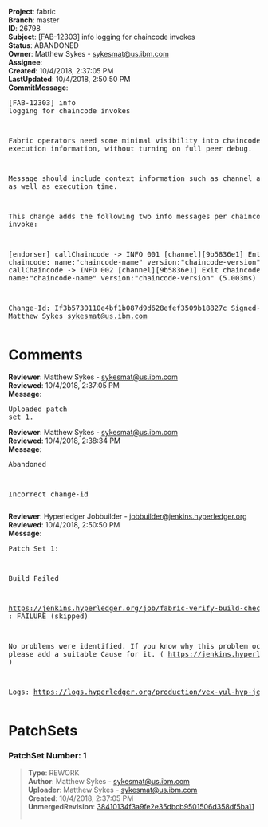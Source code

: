 <strong>Project</strong>: fabric<br><strong>Branch</strong>: master<br><strong>ID</strong>: 26798<br><strong>Subject</strong>: [FAB-12303] info logging for chaincode invokes<br><strong>Status</strong>: ABANDONED<br><strong>Owner</strong>: Matthew Sykes - sykesmat@us.ibm.com<br><strong>Assignee</strong>:<br><strong>Created</strong>: 10/4/2018, 2:37:05 PM<br><strong>LastUpdated</strong>: 10/4/2018, 2:50:50 PM<br><strong>CommitMessage</strong>:<br><pre>[FAB-12303] info logging for chaincode invokes

Fabric operators need some minimal visibility into chaincode execution
information, without turning on full peer debug.

Message should include context information such as channel and txid, as
well as execution time.

This change adds the following two info messages per chaincode invoke:

[endorser] callChaincode -> INFO 001 [channel][9b5836e1] Entry chaincode: name:"chaincode-name" version:"chaincode-version"
[endorser] callChaincode -> INFO 002 [channel][9b5836e1] Exit chaincode: name:"chaincode-name" version:"chaincode-version"  (5.003ms)

Change-Id: If3b5730110e4bf1b087d9d628efef3509b18827c
Signed-off-by: Matthew Sykes <sykesmat@us.ibm.com>
</pre><h1>Comments</h1><strong>Reviewer</strong>: Matthew Sykes - sykesmat@us.ibm.com<br><strong>Reviewed</strong>: 10/4/2018, 2:37:05 PM<br><strong>Message</strong>: <pre>Uploaded patch set 1.</pre><strong>Reviewer</strong>: Matthew Sykes - sykesmat@us.ibm.com<br><strong>Reviewed</strong>: 10/4/2018, 2:38:34 PM<br><strong>Message</strong>: <pre>Abandoned

Incorrect change-id</pre><strong>Reviewer</strong>: Hyperledger Jobbuilder - jobbuilder@jenkins.hyperledger.org<br><strong>Reviewed</strong>: 10/4/2018, 2:50:50 PM<br><strong>Message</strong>: <pre>Patch Set 1:

Build Failed 

https://jenkins.hyperledger.org/job/fabric-verify-build-checks-x86_64/5851/ : FAILURE (skipped)

No problems were identified. If you know why this problem occurred, please add a suitable Cause for it. ( https://jenkins.hyperledger.org/job/fabric-verify-build-checks-x86_64/5851/ )

Logs: https://logs.hyperledger.org/production/vex-yul-hyp-jenkins-3/fabric-verify-build-checks-x86_64/5851</pre><h1>PatchSets</h1><h3>PatchSet Number: 1</h3><blockquote><strong>Type</strong>: REWORK<br><strong>Author</strong>: Matthew Sykes - sykesmat@us.ibm.com<br><strong>Uploader</strong>: Matthew Sykes - sykesmat@us.ibm.com<br><strong>Created</strong>: 10/4/2018, 2:37:05 PM<br><strong>UnmergedRevision</strong>: [38410134f3a9fe2e35dbcb9501506d358df5ba11](https://github.com/hyperledger-gerrit-archive/fabric/commit/38410134f3a9fe2e35dbcb9501506d358df5ba11)<br><br></blockquote>